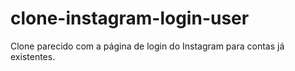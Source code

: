 # clone-instagram-login-user
Clone parecido com a página de login do Instagram para contas já existentes.
